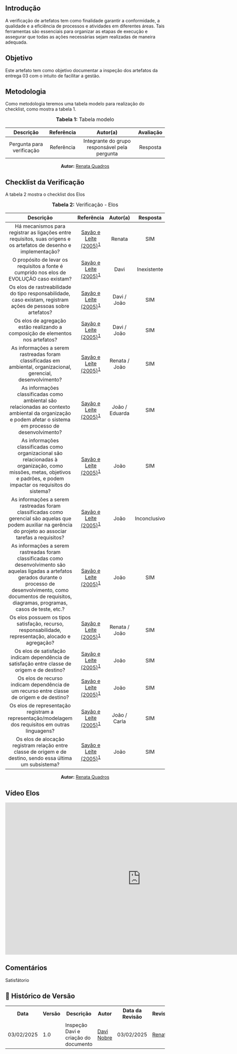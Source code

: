 ## Introdução
A verificação de artefatos tem como finalidade garantir a conformidade, a qualidade e a eficiência de processos e atividades em diferentes áreas. Tais ferramentas são essenciais para organizar as etapas de execução e assegurar que todas as ações necessárias sejam realizadas de maneira adequada. 

## Objetivo
Este artefato tem como objetivo documentar a inspeção dos artefatos da entrega 03 com o intuito de facilitar a gestão. 

## Metodologia
Como metodologia teremos uma tabela modelo para realização do checklist, como mostra a tabela 1. 

<center>
<font size="3"><b>Tabela 1:</b> Tabela modelo </font>

| Descrição | Referência | Autor(a) | Avaliação |
|:---------:|:---------:|:-----------:|:-------:|
| Pergunta para verificação | Referência | Integrante do grupo responsável pela pergunta | Resposta |

<p align="center"><b>Autor:</b> <a href="https://github.com/Renatinha28">Renata Quadros</a></p> 
</center>


## Checklist da Verificação
A tabela 2 mostra o checklist dos Elos

<center>
<font size="3"><b>Tabela 2:</b> Verificação - Elos </font>

| Descrição | Referência | Autor(a) | Resposta |
|:---------:|:---------:|:-----------:|:--------:|
| Há mecanismos para registrar as ligações entre requisitos, suas origens e os artefatos de desenho e implementação? | [Sayão e Leite (2005)](../../assets/images/elos14.png)<sup>[1](#ref1) | Renata | SIM |
| O propósito de levar os requisitos a fonte é cumprido nos elos de EVOLUÇÃO caso existam? | [Sayão e Leite (2005)](../../assets/images/elos1.png)<sup>[1](#ref1)  | Davi | Inexistente |
| Os elos de rastreabilidade do tipo responsabilidade, caso existam, registram ações de pessoas sobre artefatos? | [Sayão e Leite (2005)](../../assets/images/elos2.png)<sup>[1](#ref1)  | Davi / João | SIM |
| Os elos de agregação estão realizando a composição de elementos nos artefatos? | [Sayão e Leite (2005)](../../assets/images/elos3.png)<sup>[1](#ref1)  | Davi / João | SIM |
| As informações a serem rastreadas foram classificadas em ambiental, organizacional, gerencial, desenvolvimento? | [Sayão e Leite (2005)](../../assets/images/elos4.png)<sup>[1](#ref1)  | Renata / João | SIM |
| As informações classificadas como ambiental são relacionadas ao contexto ambiental da organização e podem afetar o sistema em processo de desenvolvimento? | [Sayão e Leite (2005)](../../assets/images/elos5.png)<sup>[1](#ref1)  | João / Eduarda | SIM |
| As informações classificadas como organizacional são relacionadas à organização, como missões, metas, objetivos e padrões, e podem impactar os requisitos do sistema? | [Sayão e Leite (2005)](../../assets/images/elos6.png)<sup>[1](#ref1)  | João | SIM |
| As informações a serem rastreadas foram classificadas como gerencial são aquelas que podem auxiliar na gerência do projeto ao associar tarefas a requisitos? | [Sayão e Leite (2005)](../../assets/images/elos7.png)<sup>[1](#ref1)  | João | Inconclusivo |
| As informações a serem rastreadas foram classificadas como desenvolvimento são aquelas ligadas a artefatos gerados durante o processo de desenvolvimento, como documentos de requisitos, diagramas, programas, casos de teste, etc.? | [Sayão e Leite (2005)](../../assets/images/elos8.png)<sup>[1](#ref1)  | João | SIM |
| Os elos possuem os tipos satisfação, recurso, responsabilidade, representação, alocado e agregação? | [Sayão e Leite (2005)](../../assets/images/elos9.png)<sup>[1](#ref1)  | Renata / João | SIM |
| Os elos de satisfação indicam dependência de satisfação entre classe de origem e de destino? | [Sayão e Leite (2005)](../../assets/images/elos10.png)<sup>[1](#ref1)  | João | SIM |
| Os elos de recurso indicam dependência de um recurso entre classe de origem e de destino? | [Sayão e Leite (2005)](../../assets/images/elos11.png)<sup>[1](#ref1)  | João | SIM |
| Os elos de representação registram a representação/modelagem dos requisitos em outras linguagens? | [Sayão e Leite (2005)](../../assets/images/elos12.png)<sup>[1](#ref1)  | João / Carla | SIM |
| Os elos de alocação registram relação entre classe de origem e de destino, sendo essa última um subsistema? | [Sayão e Leite (2005)](../../assets/images/elos13.png)<sup>[1](#ref1)  | João | SIM |

<p align="center"><b>Autor:</b> <a href="https://github.com/Renatinha28">Renata Quadros</a></p> 
</center>

## Vídeo Elos

<iframe width="853" height="480" src="https://www.youtube.com/embed/H19b1PVc72Y" title="elos grupo 01 requisitos" frameborder="0" allow="accelerometer; autoplay; clipboard-write; encrypted-media; gyroscope; picture-in-picture; web-share" referrerpolicy="strict-origin-when-cross-origin" allowfullscreen></iframe>

## Comentários

Satisfátorio


## :round_pushpin: Histórico de Versão 

<div align="center">
    <table>
        <tr>
            <th>Data</th>
            <th>Versão</th>
            <th>Descrição</th>
            <th>Autor</th>
            <th>Data da Revisão</th>
            <th>Revisor</th>
        </tr>
        <tr>
            <td>03/02/2025</td>
            <td>1.0</td>
            <td>Inspeção Davi e criação do documento</td>
            <td><a href="https://github.com/Jagaima">Davi Nobre</a></td>
            <td>03/02/2025</td>
            <td><a href="https://github.com/Renatinha28">Renata</a></td>
        </tr>
    </table>
</div>